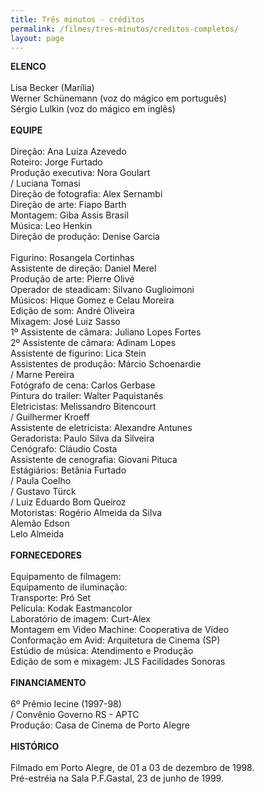 ```yaml
---
title: Três minutos - créditos
permalink: /filmes/tres-minutos/creditos-completos/
layout: page
---
```

**ELENCO**\
\
Lisa Becker (Marília)\
Werner Schünemann (voz do mágico em português)\
Sérgio Lulkin (voz do mágico em inglês)\
\
**EQUIPE**\
\
Direção: Ana Luiza Azevedo\
Roteiro: Jorge Furtado\
Produção executiva: Nora Goulart\
/ Luciana Tomasi\
Direção de fotografia: Alex Sernambi\
Direção de arte: Fiapo Barth\
Montagem: Giba Assis Brasil\
Música: Leo Henkin\
Direção de produção: Denise Garcia\
\
Figurino: Rosangela Cortinhas\
Assistente de direção: Daniel Merel\
Produção de arte: Pierre Olivé\
Operador de steadicam: Silvano Guglioimoni\
Músicos: Hique Gomez e Celau Moreira\
Edição de som: André Oliveira\
Mixagem: José Luiz Sasso\
1º Assistente de câmara: Juliano Lopes Fortes\
2º Assistente de câmara: Adinam Lopes\
Assistente de figurino: Lica Stein\
Assistentes de produção: Márcio Schoenardie\
/ Marne Pereira\
Fotógrafo de cena: Carlos Gerbase\
Pintura do trailer: Walter Paquistanês\
Eletricistas: Melissandro Bitencourt\
/ Guilhermer Kroeff\
Assistente de eletricista: Alexandre Antunes\
Geradorista: Paulo Silva da Silveira\
Cenógrafo: Cláudio Costa\
Assistente de cenografia: Giovani Pituca\
Estágiários: Betânia Furtado\
/ Paula Coelho\
/ Gustavo Türck\
/ Luiz Eduardo Bom Queiroz\
Motoristas: Rogério Almeida da Silva\
Alemão Edson\
Lelo Almeida\
\
**FORNECEDORES**\
\
Equipamento de filmagem:\
Equipamento de iluminação:\
Transporte: Pró Set\
Película: Kodak Eastmancolor\
Laboratório de imagem: Curt-Alex\
Montagem em Video Machine: Cooperativa de Vídeo\
Conformação em Avid: Arquitetura de Cinema (SP)\
Estúdio de música: Atendimento e Produção\
Edição de som e mixagem: JLS Facilidades Sonoras\
\
**FINANCIAMENTO**\
\
6º Prêmio Iecine (1997-98)\
/ Convênio Governo RS - APTC\
Produção: Casa de Cinema de Porto Alegre\
\
**HISTÓRICO**\
\
Filmado em Porto Alegre, de 01 a 03 de dezembro de 1998.\
Pré-estréia na Sala P.F.Gastal, 23 de junho de 1999.